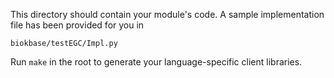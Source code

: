 This directory should contain your module's code.
A sample implementation file has been provided for you in

```biokbase/testEGC/Impl.py```

Run `make` in the root to generate your language-specific client libraries.

